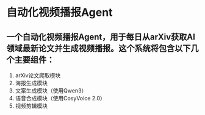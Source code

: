 # 自动化视频播报Agent
## 一个自动化视频播报Agent，用于每日从arXiv获取AI领域最新论文并生成视频播报。这个系统将包含以下几个主要组件：
1. arXiv论文爬取模块
2. 海报生成模块
3. 文案生成模块（使用Qwen3）
4. 语音合成模块（使用CosyVoice 2.0）
5. 视频剪辑模块